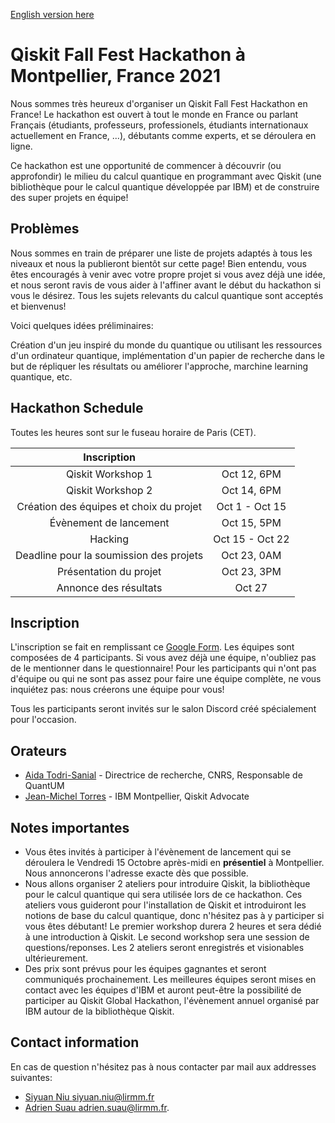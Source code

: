 [English version here](./english.md)

# Qiskit Fall Fest Hackathon à Montpellier, France 2021

Nous sommes très heureux d'organiser un Qiskit Fall Fest Hackathon en France! Le hackathon est ouvert à tout le monde en France ou parlant Français (étudiants, professeurs, professionels, étudiants internationaux actuellement en France, ...), débutants comme experts, et se déroulera en ligne.

Ce hackathon est une opportunité de commencer à découvrir (ou approfondir) le milieu du calcul quantique en programmant avec Qiskit (une bibliothèque pour le calcul quantique développée par IBM) et de construire des super projets en équipe!


## Problèmes

Nous sommes en train de préparer une liste de projets adaptés à tous les niveaux et nous la publieront bientôt sur cette page! Bien entendu, vous êtes encouragés à venir avec votre propre projet si vous avez déjà une idée, et nous seront ravis de vous aider à l'affiner avant le début du hackathon si vous le désirez. Tous les sujets relevants du calcul quantique sont acceptés et bienvenus! 

Voici quelques idées préliminaires:

Création d'un jeu inspiré du monde du quantique ou utilisant les ressources d'un ordinateur quantique, implémentation d'un papier de recherche dans le but de répliquer les résultats ou améliorer l'approche, marchine learning quantique, etc.



## Hackathon Schedule 

Toutes les heures sont sur le fuseau horaire de Paris (CET).

| Inscription                             |                 |
|:---------------------------------------:|:---------------:|
| Qiskit Workshop 1                       | Oct 12, 6PM     |
| Qiskit Workshop 2                       | Oct 14, 6PM     |
| Création des équipes et choix du projet | Oct 1 - Oct 15  |
| Évènement de lancement                  | Oct 15, 5PM     |
| Hacking                                 | Oct 15 - Oct 22 |
| Deadline pour la soumission des projets | Oct 23, 0AM     |
| Présentation du projet                  | Oct 23, 3PM     |
| Annonce des résultats                   | Oct 27          |


## Inscription
L'inscription se fait en remplissant ce [Google Form](https://forms.gle/1CdsoLtT1m7CTqEG6). Les équipes sont composées de 4 participants. Si vous avez déjà une équipe, n'oubliez pas de le mentionner dans le questionnaire! Pour les participants qui n'ont pas d'équipe ou qui ne sont pas assez pour faire une équipe complète, ne vous inquiétez pas: nous créerons une équipe pour vous!

Tous les participants seront invités sur le salon Discord créé spécialement pour l'occasion.

## Orateurs

  * [Aida Todri-Sanial](https://www.lirmm.fr/aida-todri-sanial/) - Directrice de recherche, CNRS, Responsable de QuantUM
  * [Jean-Michel Torres](https://www.linkedin.com/in/jean-michel-torres/?originalSubdomain=fr) - IBM Montpellier, Qiskit Advocate

## Notes importantes
  * Vous êtes invités à participer à l'évènement de lancement qui se déroulera le Vendredi 15 Octobre après-midi en **présentiel** à Montpellier. Nous annoncerons l'adresse exacte dès que possible.
  * Nous allons organiser 2 ateliers pour introduire Qiskit, la bibliothèque pour le calcul quantique qui sera utilisée lors de ce hackathon. Ces ateliers vous guideront pour l'installation de Qiskit et introduiront les notions de base du calcul quantique, donc n'hésitez pas à y participer si vous êtes débutant! Le premier workshop durera 2 heures et sera dédié à une introduction à Qiskit. Le second workshop sera une session de questions/reponses. Les 2 ateliers seront enregistrés et visionables ultérieurement.
  * Des prix sont prévus pour les équipes gagnantes et seront communiqués prochainement. Les meilleures équipes seront mises en contact avec les équipes d'IBM et auront peut-être la possibilité de participer au Qiskit Global Hackathon, l'évènement annuel organisé par IBM autour de la bibliothèque Qiskit.

## Contact information

En cas de question n'hésitez pas à nous contacter par mail aux addresses suivantes: 
 * [Siyuan Niu <siyuan.niu@lirmm.fr>](mailto:siyuan.niu@lirmm.fr?subject=Qiskit%20Fall%20Fest%20Hackathon) 
 * [Adrien Suau <adrien.suau@lirmm.fr>](mailto:adrien.suau@lirmm.fr?subject=Qiskit%20Fall%20Fest%20Hackathon).


